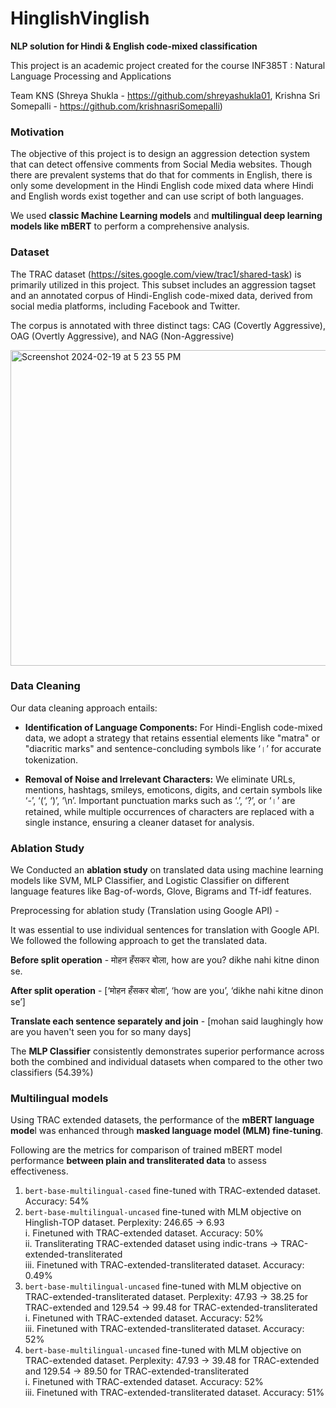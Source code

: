 # HinglishVinglish 
**NLP solution for Hindi & English code-mixed classification**

This project is an academic project created for the course INF385T : Natural Language Processing and Applications

Team KNS (Shreya Shukla - https://github.com/shreyashukla01, Krishna Sri Somepalli - https://github.com/krishnasriSomepalli)

### Motivation
The objective of this project is to design an aggression detection system that can detect offensive comments from Social Media websites. Though there are prevalent systems that do that for comments in English, there is only some development in the Hindi English code mixed data where Hindi and English words exist together and can use script of both languages.

We used **classic Machine Learning models** and **multilingual deep learning models like mBERT** to perform a comprehensive analysis.

### Dataset 
The TRAC dataset (https://sites.google.com/view/trac1/shared-task) is primarily utilized in this project. This subset includes an aggression tagset and an annotated corpus of Hindi-English code-mixed data, derived from social media platforms, including Facebook and Twitter.

The corpus is annotated with three distinct tags: CAG (Covertly Aggressive), OAG (Overtly Aggressive), and NAG (Non-Aggressive)

<img width="505" alt="Screenshot 2024-02-19 at 5 23 55 PM" src="https://github.com/shreyashukla01/HinglishVinglish/assets/30028998/254181bb-c1f2-4f5c-bdb8-4b8db6616df0">

### Data Cleaning
Our data cleaning approach entails: 

- **Identification of Language Components:** For Hindi-English code-mixed data, we adopt a strategy that retains essential elements like "matra" or "diacritic marks" and sentence-concluding symbols like ‘।’ for accurate tokenization. 

- **Removal of Noise and Irrelevant Characters:** We eliminate URLs, mentions, hashtags, smileys, emoticons, digits, and certain symbols like ‘-’, ‘(‘, ‘)’, ‘\n’. Important punctuation marks such as ‘.’, ‘?’, or ‘।’ are retained, while multiple occurrences of characters are replaced with a single instance, ensuring a cleaner dataset for analysis.


### Ablation Study
We Conducted an **ablation study** on translated data using machine learning models like SVM, MLP Classifier, and Logistic Classifier on different language features like Bag-of-words, Glove, Bigrams and Tf-idf features.

Preprocessing for ablation study (Translation using Google API) -

It was essential to use individual sentences for translation with Google API. We followed the following approach to get the translated data.

**Before split operation** -
मोहन हँसकर बोला, how are you? dikhe nahi kitne dinon se.

**After split operation** -
[‘मोहन हँसकर बोला’, ‘how are you’, ‘dikhe nahi kitne dinon se’]

**Translate each sentence separately and join** -
[mohan said laughingly how are you haven't seen you for so many days]

The **MLP Classifier** consistently demonstrates superior performance across both the combined and individual datasets when compared to the other two classifiers (54.39%)

### Multilingual models

Using TRAC extended datasets, the performance of the **mBERT language mode**l was enhanced through **masked language model (MLM) fine-tuning**.

Following are the metrics for comparison of trained mBERT model performance **between plain and transliterated data** to assess effectiveness.

1. `bert-base-multilingual-cased` fine-tuned with TRAC-extended dataset. Accuracy: 54%
2. `bert-base-multilingual-uncased` fine-tuned with MLM objective on Hinglish-TOP dataset. Perplexity: 246.65 -> 6.93  
  i. Finetuned with TRAC-extended dataset. Accuracy: 50%  
  ii. Transliterating TRAC-extended dataset using indic-trans -> TRAC-extended-transliterated  
  iii. Finetuned with TRAC-extended-transliterated dataset. Accuracy: 0.49%  
3. `bert-base-multilingual-uncased` fine-tuned with MLM objective on TRAC-extended-transliterated dataset. Perplexity: 47.93 -> 38.25 for TRAC-extended and 129.54 -> 99.48 for TRAC-extended-transliterated  
  i. Finetuned with TRAC-extended dataset. Accuracy: 52%  
  iii. Finetuned with TRAC-extended-transliterated dataset. Accuracy: 52%  
4. `bert-base-multilingual-uncased` fine-tuned with MLM objective on TRAC-extended dataset. Perplexity: 47.93 -> 39.48 for TRAC-extended and 129.54 -> 89.50 for TRAC-extended-transliterated  
  i. Finetuned with TRAC-extended dataset. Accuracy: 52%  
  iii. Finetuned with TRAC-extended-transliterated dataset. Accuracy: 51%
